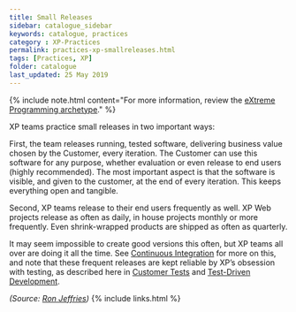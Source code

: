```yaml
---
title: Small Releases
sidebar: catalogue_sidebar
keywords: catalogue, practices
category : XP-Practices
permalink: practices-xp-smallreleases.html
tags: [Practices, XP]
folder: catalogue
last_updated: 25 May 2019
---
```


{% include note.html content="For more information, review the [eXtreme Programming archetype](xp-archetype)." %}

XP teams practice small releases in two important ways:

First, the team releases running, tested software, delivering business value chosen by the Customer, every iteration. The Customer can use this software for any purpose, whether evaluation or even release to end users (highly recommended). The most important aspect is that the software is visible, and given to the customer, at the end of every iteration. This keeps everything open and tangible.

Second, XP teams release to their end users frequently as well. XP Web projects release as often as daily, in house projects monthly or more frequently. Even shrink-wrapped products are shipped as often as quarterly.

It may seem impossible to create good versions this often, but XP teams all over are doing it all the time. See [Continuous Integration](/practice/ContinuousIntegration) for more on this, and note that these frequent releases are kept reliable by XP’s obsession with testing, as described here in [Customer Tests](/practice/CustomerTests) and [Test-Driven Development](practices-xp-tdd).

*(Source: [Ron Jeffries](http://ronjeffries.com/xprog/what-is-extreme-programming))*
{% include links.html %}
